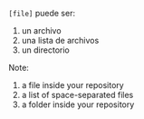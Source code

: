 `[file]` puede ser:

1. un archivo
2. una lista de archivos
3. un directorio

Note:
1. a file inside your repository
2. a list of space-separated files
3. a folder inside your repository
